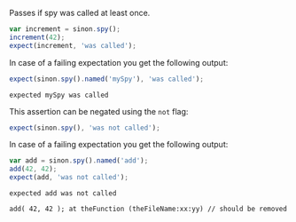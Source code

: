 Passes if spy was called at least once.

```js
var increment = sinon.spy();
increment(42);
expect(increment, 'was called');
```

In case of a failing expectation you get the following output:

```js
expect(sinon.spy().named('mySpy'), 'was called');
```

```output
expected mySpy was called
```

This assertion can be negated using the `not` flag:

```js
expect(sinon.spy(), 'was not called');
```

In case of a failing expectation you get the following output:

```js
var add = sinon.spy().named('add');
add(42, 42);
expect(add, 'was not called');
```

```output
expected add was not called

add( 42, 42 ); at theFunction (theFileName:xx:yy) // should be removed
```

